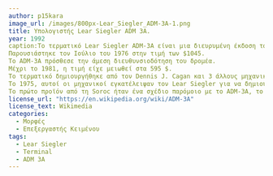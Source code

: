 ```yaml
---
author: p15kara
image_url: /images/800px-Lear_Siegler_ADM-3A-1.png
title: Υπολογιστής Lear Siegler ADM 3A. 
year: 1992 
caption:Το τερματικό Lear Siegler ADM-3A είναι μια διευρυμένη έκδοση του τερματικού ADM-3.
Παρουσιάστηκε τον Ιούλιο του 1976 στην τιμή των $1045.
Το ADM-3A πρόσθεσε την άμεση διευθυνσιοδότηση του δρομέα.
Μέχρι το 1981, η τιμή είχε μειωθεί στα 595 $. 
Το τερματικό δημιουργήθηκε από τον Dennis J. Cagan και 3 άλλους μηχανικούς στο LSI.
Το 1975, αυτοί οι μηχανικοί εγκατέλειψαν τον Lear Siegler για να δημιουργήσουν τη Soroc Technology.
Το πρώτο προϊόν από τη Soroc ήταν ένα σχέδιο παρόμοιο με το ADM-3A, το οποίο πουλήθηκε στη Beehive ως Beehive B100 το 1976-1977
license_url: "https://en.wikipedia.org/wiki/ADM-3A" 
license_text: Wikimedia 
categories:
  - Μορφές
  - Επεξεργαστής Κειμένου
tags:
  - Lear Siegler 
  - Terminal 
  - ADM 3A 
---
```

